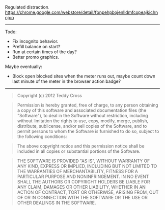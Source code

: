 Regulated distraction. https://chrome.google.com/webstore/detail/fbnpehpbojenlldmfcopeajkichnnjpo

---

Todo:

* Fix incognito behavior.
* Prefill balance on start?
* Run at certain times of the day?
* Better promo graphics.

Maybe eventually:

* Block open blocked sites when the meter runs out, maybe count down last minute of the meter in the browser action badge?

---

>Copyright (c) 2012 Teddy Cross

>Permission is hereby granted, free of charge, to any person obtaining a copy of this software and associated documentation files (the "Software"), to deal in the Software without restriction, including without limitation the rights to use, copy, modify, merge, publish, distribute, sublicense, and/or sell copies of the Software, and to permit persons to whom the Software is furnished to do so, subject to the following conditions:

>The above copyright notice and this permission notice shall be included in all copies or substantial portions of the Software.

>THE SOFTWARE IS PROVIDED "AS IS", WITHOUT WARRANTY OF ANY KIND, EXPRESS OR IMPLIED, INCLUDING BUT NOT LIMITED TO THE WARRANTIES OF MERCHANTABILITY, FITNESS FOR A PARTICULAR PURPOSE AND NONINFRINGEMENT. IN NO EVENT SHALL THE AUTHORS OR COPYRIGHT HOLDERS BE LIABLE FOR ANY CLAIM, DAMAGES OR OTHER LIABILITY, WHETHER IN AN ACTION OF CONTRACT, TORT OR OTHERWISE, ARISING FROM, OUT OF OR IN CONNECTION WITH THE SOFTWARE OR THE USE OR OTHER DEALINGS IN THE SOFTWARE.